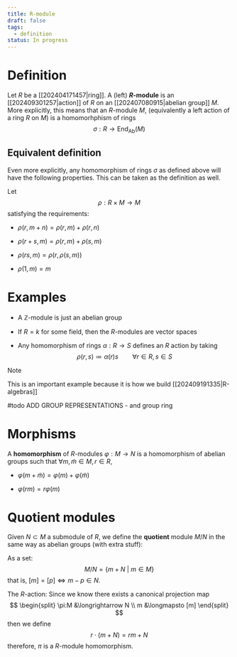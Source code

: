 ```yaml
---
title: R-module
draft: false
tags:
  - definition
status: In progress
---
```

# Definition
Let $R$ be a [[202404171457|ring]]. 
A (left) **$R$-module** is an [[202409301257|action]] of $R$ on an [[202407080915|abelian group]] $M$. 
More explicitly, this means that an $R$-module $M$, (equivalently a left action of a ring $R$ on $M$) is a homomorhphism of rings 
$$
\sigma:R \longrightarrow \text{End}_{\text{Ab}}(M)
$$

## Equivalent definition
Even more explicitly, any homomorphism of rings $\sigma$ as defined above will have the following properties. 
This can be taken as the definition as well.

Let 
$$
\rho:R \times M \longrightarrow M
$$
satisfying the requirements:
- $\rho(r, m+n)= \rho(r,m) + \rho(r,n)$

- $\rho(r + s,m) = \rho(r, m) + \rho(s,m)$ 

- $\rho(rs,m) = \rho(r, \rho(s,m))$ 

- $\rho(1,m) = m$ 
# Examples
- A $\mathbb{Z}$-module is just an abelian group

- If $R = k$ for some field, then the $R$-modules are vector spaces

- Any homomorphism of rings $\alpha:R \to S$ defines an $R$ action by taking 
$$ 
\rho(r,s) \coloneqq \alpha(r)s \qquad \forall r \in R, s \in S
$$

> [!NOTE] 
> This is an important example because it is how we build [[202409191335|R-algebras]]

#todo ADD GROUP REPRESENTATIONS - and group ring

# Morphisms
A **homomorphism** of $R$-modules $\varphi:M \to N$ is a homomorphism of abelian groups such that $\forall m, \tilde m \in M, r \in R$, 
- $\varphi(m + \tilde m) = \varphi(m) + \varphi(\tilde m)$

- $\varphi(rm) = r  \varphi(m)$ 
# Quotient modules
Given $N\subset M$ a submodule of $R$, we define the **quotient** module $M/N$ in the same way as abelian groups (with extra stuff):

As a set:
$$
M/N = \{m + N \ | \ m \in M\}
$$
that is, $[m] = [p] \Longleftrightarrow m-p \in N$. 

The $R$-action:
Since we know there exists a canonical projection map 
$$
\begin{split}
 \pi:M &\longrightarrow N \\
 m &\longmapsto [m]
\end{split}
$$
then we define 
$$
r \cdot (m + N) = rm + N
$$
therefore, $\pi$ is a $R$-module homomorphism. 

